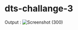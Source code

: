 # dts-challange-3

Output :
![Screenshot (300)](https://user-images.githubusercontent.com/53247359/224545103-f14b22d4-eb4e-48cc-9006-9beb9c773e04.png)
